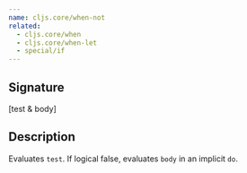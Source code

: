 ```yaml
---
name: cljs.core/when-not
related:
  - cljs.core/when
  - cljs.core/when-let
  - special/if
---
```


## Signature
[test & body]


## Description

Evaluates `test`. If logical false, evaluates `body` in an implicit `do`.
